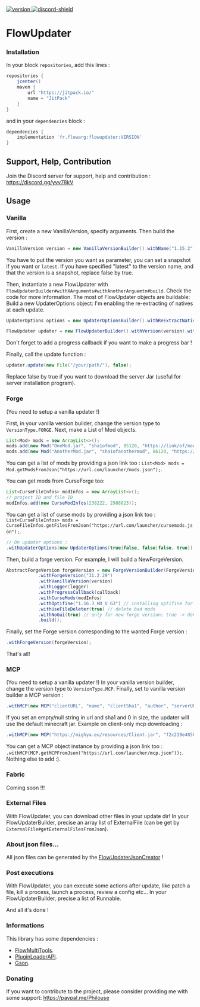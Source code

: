 [version]: https://api.bintray.com/packages/flowarg/maven/FlowUpdater/images/download.svg
[download]: https://bintray.com/flowarg/maven/FlowUpdater/_latestVersion
[discord-shield]: https://discordapp.com/api/guilds/730758985376071750/widget.png
[discord-invite]: https://discord.gg/dN6HWHp

[ ![version][] ][download]
[ ![discord-shield][] ][discord-invite]

# FlowUpdater

### Installation

In your block `repositories`, add this lines :
```groovy
repositories {
    jcenter()
    maven {
        url "https://jitpack.io/"
        name = "JitPack"
    } 
}
```

and in your `dependencies` block :
```groovy
dependencies {
    implementation 'fr.flowarg:flowupdater:VERSION'
}
```

## Support, Help, Contribution
Join the Discord server for support, help and contribution : https://discord.gg/yvv78kV

## Usage

### Vanilla

First, create a new VanillaVersion, specify arguments.
Then build the version :
```java
VanillaVersion version = new VanillaVersionBuilder().withName("1.15.2").withSnapshot(false).withVersionType(VersionType.VANILLA).build();
```
You have to put the version you want as parameter, you can set a snapshot if you want or `latest`.
If you have specified "latest" to the version name, and that the version is a snapshot, replace false by true.

Then, instantiate a new FlowUpdater with ``FlowUpdaterBuilder#withXArguments#withAnotherArguemtn#build``. Check the code for more information.
The most of FlowUpdater objects are buildable:
Build a new UpdaterOptions object:
I'm enabling the re-extracting of natives at each update.
```java
UpdaterOptions options = new UpdaterOptionsBuilder().withReExtractNatives(true).build();
```
```java
FlowUpdater updater = new FlowUpdaterBuilder().withVersion(version).withUpdaterOptions(options).build();
```

Don't forget to add a progress callback if you want to make a progress bar !

Finally, call the update function :
```java
updater.update(new File("/your/path/"), false);
```
Replace false by true if you want to download the server Jar (useful for server installation program).

### Forge

(You need to setup a vanilla updater !)

First, in your vanilla version builder, change the version type to `VersionType.FORGE`.
Next, make a List of Mod objects.
```java
List<Mod> mods = new ArrayList<>();
mods.add(new Mod("OneMod.jar", "sha1ofmod", 85120, "https://link/of/mod.jar"));
mods.add(new Mod("AnotherMod.jar", "sha1ofanothermod", 86120, "https://link/of/another/mod.jar"));
```
You can get a list of mods by providing a json link too : `List<Mod> mods = Mod.getModsFromJson("https://url.com/launcher/mods.json");`.

You can get mods from CurseForge too:
```java
List<CurseFileInfos> modInfos = new ArrayList<>();
// project ID and file ID
modInfos.add(new CurseModInfos(238222, 2988823));
```
You can get a list of curse mods by providing a json link too : `List<CurseFileInfos> mods = CurseFileInfos.getFilesFromJson("https://url.com/launcher/cursemods.json");`.

```java
// On updater options :
.withUpdaterOptions(new UpdaterOptions(true|false, false|false, true))
```

Then, build a forge version. For example, I will build a NewForgeVersion.
```java
AbstractForgeVersion forgeVersion = new ForgeVersionBuilder(ForgeVersionBuilder.ForgeVersionType.NEW)
            .withForgeVersion("31.2.29")
            .withVanillaVersion(version)
            .withLogger(logger)
            .withProgressCallback(callback)
            .withCurseMods(modInfos)
            .withOptifine("1.16.3_HD_U_G3") // installing optifine for 1.16.3
            .withUseFileDeleter(true) // delete bad mods
            .withNoGui(true) // only for new forge version: true -> don't show the forge installer gui. false -> show the forge installer gui.
            .build();
```

Finally, set the Forge version corresponding to the wanted Forge version :
```java
.withForgeVersion(forgeVersion);
```
That's all!

### MCP

(You need to setup a vanilla updater !)
In your vanilla version builder, change the version type to `VersionType.MCP`.
Finally, set to vanilla version builder a MCP version :
```java
.withMCP(new MCP("clientURL", "name", "clientSha1", "author", "serverURL", "serverSha1", 1215, 20525));
```
If you set an empty/null string in url and sha1 and 0 in size, the updater will use the default minecraft jar.
Example on client-only mcp downloading :
```java
.withMCP(new MCP("https://mighya.eu/resources/Client.jar", "f2c219e485831af2bae9464eebbe4765128c6ad6", "", "", 23005862, 210052));
```
You can get a MCP object instance by providing a json link too : `.withMCP(MCP.getMCPFromJson("https://url.com/launcher/mcp.json"));`.
Nothing else to add :).

### Fabric

Coming soon !!!

### External Files

With FlowUpdater, you can download other files in your update dir!
In your FlowUpdaterBuilder, precise an array list of ExternalFile (can be get by `ExternalFile#getExternalFilesFromJson`).

### About json files...

All json files can be generated by the [FlowUpdaterJsonCreator](https://github.com/FlowArg/FlowUpdaterJsonCreator) !

### Post executions

With FlowUpdater, you can execute some actions after update, like patch a file, kill a process, launch a process, review a config etc...
In your FlowUpdaterBuilder, precise a list of Runnable.

And all it's done !

### Informations

This library has some dependencies :
- [FlowMultiTools](https://github.com/FlowArg/FlowMultitools).
- [PluginLoaderAPI](https://github.com/FlowArg/PluginLoaderAPI).
- [Gson](https://github.com/Google/Gson).


### Donating

If you want to contribute to the project, please consider providing me with some support:
https://paypal.me/Philouse

